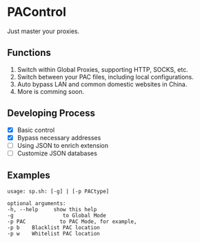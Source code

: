 #   PAControl

Just master your proxies.

##  Functions
1.  Switch within Global Proxies, supporting HTTP, SOCKS, etc.
2.  Switch between your PAC files, including local configurations.
3.  Auto bypass LAN and common domestic websites in China.
4.  More is comming soon.

##  Developing Process
- [x] Basic control
- [x] Bypass necessary addresses
- [ ] Using JSON to enrich extension
- [ ] Customize JSON databases

##  Examples
```
usage: sp.sh: [-g] | [-p PACtype]

optional arguments:
-h, --help     show this help
-g                to Global Mode
-p PAC           to PAC Mode, for example,
-p b    Blacklist PAC location
-p w    Whitelist PAC location
```